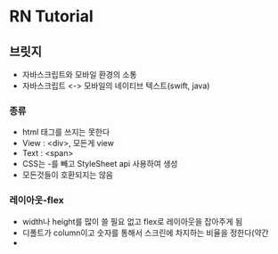 # RN Tutorial

## 브릿지
- 자바스크립트와 모바일 환경의 소통
- 자바스크립트 <-> 모바일의 네이티브 텍스트(swift, java)

### 종류
- html 태그를 쓰지는 못한다
- View : \<div>, 모든게 view
- Text : \<span>
- CSS는 -를 빼고 StyleSheet api 사용하여 생성
- 모든것들이 호환되지는 않음

### 레이아웃-flex
- width나 height를 많이 쓸 필요 없고 flex로 레이아웃을 잡아주게 됨
- 디폴트가 column이고 숫자를 통해서 스크린에 차지하는 비율을 정한다(약간
- 
